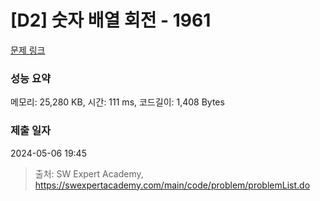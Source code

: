 # [D2] 숫자 배열 회전 - 1961 

[문제 링크](https://swexpertacademy.com/main/code/problem/problemDetail.do?contestProbId=AV5Pq-OKAVYDFAUq) 

### 성능 요약

메모리: 25,280 KB, 시간: 111 ms, 코드길이: 1,408 Bytes

### 제출 일자

2024-05-06 19:45



> 출처: SW Expert Academy, https://swexpertacademy.com/main/code/problem/problemList.do